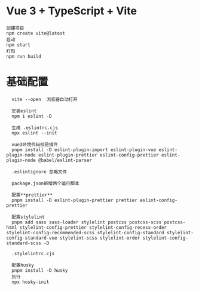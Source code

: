 # Vue 3 + TypeScript + Vite
    创建项目
    npm create vite@latest
    启动
    npm start
    打包
    npm run build

# 基础配置
      vite --open  浏览器自动打开

      安装eslint
      npm i eslint -D

      生成 .eslintrc.cjs
      npx eslint --init  

      vue3环境代码校验插件
      pnpm install -D eslint-plugin-import eslint-plugin-vue eslint-plugin-node eslint-plugin-prettier eslint-config-prettier eslint-plugin-node @babel/eslint-parser

      .eslintignore 忽略文件

      package.json新增两个运行脚本

      配置**prettier**
      pnpm install -D eslint-plugin-prettier prettier eslint-config-prettier

      配置stylelint
      pnpm add sass sass-loader stylelint postcss postcss-scss postcss-html stylelint-config-prettier stylelint-config-recess-order stylelint-config-recommended-scss stylelint-config-standard stylelint-config-standard-vue stylelint-scss stylelint-order stylelint-config-standard-scss -D

      .stylelintrc.cjs

      配置husky
      pnpm install -D husky
      执行
      npx husky-init